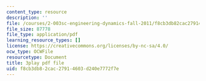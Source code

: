 ```yaml
---
content_type: resource
description: ''
file: /courses/2-003sc-engineering-dynamics-fall-2011/f8cb3db82cac27914603d240e7772f7e_1xJJu5p3dD0.pdf
file_size: 87778
file_type: application/pdf
learning_resource_types: []
license: https://creativecommons.org/licenses/by-nc-sa/4.0/
ocw_type: OCWFile
resourcetype: Document
title: 3play pdf file
uid: f8cb3db8-2cac-2791-4603-d240e7772f7e
---
```

